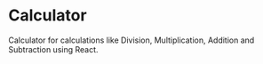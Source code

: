 # Calculator
Calculator for calculations like Division, Multiplication, Addition and Subtraction using React.
